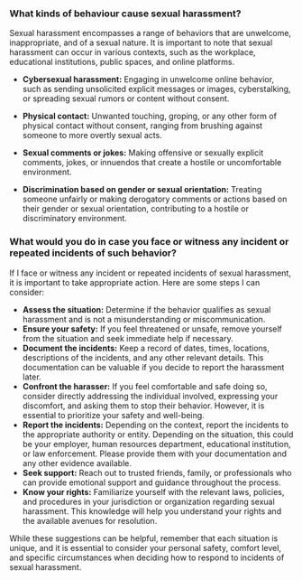 ###  What kinds of behaviour cause sexual harassment?

Sexual harassment encompasses a range of behaviors that are unwelcome, inappropriate, and of a sexual nature. It is important to note that sexual harassment can occur in various contexts, such as the workplace, educational institutions, public spaces, and online platforms.

- **Cybersexual harassment:** Engaging in unwelcome online behavior, such as sending unsolicited explicit messages or images, cyberstalking, or spreading sexual rumors or content without consent.

- **Physical contact:** Unwanted touching, groping, or any other form of physical contact without consent, ranging from brushing against someone to more overtly sexual acts.

- **Sexual comments or jokes:** Making offensive or sexually explicit comments, jokes, or innuendos that create a hostile or uncomfortable environment.

- **Discrimination based on gender or sexual orientation:** Treating someone unfairly or making derogatory comments or actions based on their gender or sexual orientation, contributing to a hostile or discriminatory environment.

 ### What would you do in case you face or witness any incident or repeated incidents of such behavior?

If I face or witness any incident or repeated incidents of sexual harassment, it is important to take appropriate action. Here are some steps I can consider:

- **Assess the situation:** Determine if the behavior qualifies as sexual harassment and is not a misunderstanding or miscommunication.
- **Ensure your safety:** If you feel threatened or unsafe, remove yourself from the situation and seek immediate help if necessary.
- **Document the incidents:** Keep a record of dates, times, locations, descriptions of the incidents, and any other relevant details. This documentation can be valuable if you decide to report the harassment later.
- **Confront the harasser:** If you feel comfortable and safe doing so, consider directly addressing the individual involved, expressing your discomfort, and asking them to stop their behavior. However, it is essential to prioritize your safety and well-being.
- **Report the incidents:** Depending on the context, report the incidents to the appropriate authority or entity. Depending on the situation, this could be your employer, human resources department, educational institution, or law enforcement. Please provide them with your documentation and any other evidence available.
- **Seek support:** Reach out to trusted friends, family, or professionals who can provide emotional support and guidance throughout the process.
- **Know your rights:** Familiarize yourself with the relevant laws, policies, and procedures in your jurisdiction or organization regarding sexual harassment. This knowledge will help you understand your rights and the available avenues for resolution.

While these suggestions can be helpful, remember that each situation is unique, and it is essential to consider your personal safety, comfort level, and specific circumstances when deciding how to respond to incidents of sexual harassment.
